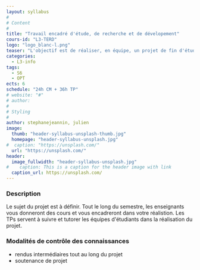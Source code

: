 ```yaml
---
layout: syllabus
#
# Content
#
title: "Travail encadré d'étude, de recherche et de dévelopement"
cours-id: "L3-TERD"
logo: "logo_blanc-l.png"
teaser: "L'objectif est de réaliser, en équipe, un projet de fin d'études qui combine plusieurs thèmes appris durant vos études. Le sujet à réaliser change régulièrement ainsi que les enseignants. Chaque année, le responsable de licence vous communiquera le sujet du projet à réaliser pour que vous puissiez faire votre choix."
categories:
  - L3-info
tags:
  - S6
  - OPT
ects: 6
schedule: "24h CM + 36h TP"
# website: "#"
# author:
#
# Styling
#
author: stephanejeannin, julien
image:
  thumb: "header-syllabus-unsplash-thumb.jpg"
  homepage: "header-syllabus-unsplash.jpg"
#  caption: "https://unsplash.com/"
  url: "https://unsplash.com/"
header:
  image_fullwidth: "header-syllabus-unsplash.jpg"
#    caption: This is a caption for the header image with link
  caption_url: https://unsplash.com/
---
```


###  Description ###

Le sujet du projet est à définir. Tout le long du semestre, les enseignants vous donneront des cours et vous encadreront dans votre réalistion. Les TPs servent à suivre et tutorer les équipes d'étudiants dans la réalisation du projet.

###  Modalités de contrôle des connaissances ###

- rendus intermédiaires tout au long du projet
- soutenance de projet
